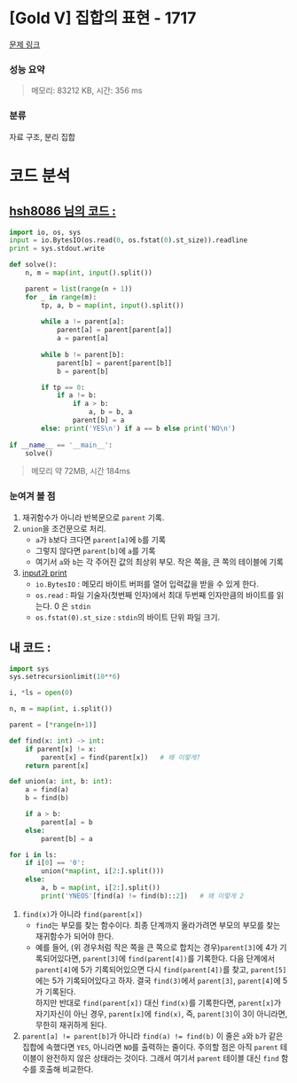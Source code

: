 # [Gold V] 집합의 표현 - 1717 

[문제 링크](https://www.acmicpc.net/problem/1717) 

### 성능 요약

> 메모리: 83212 KB, 시간: 356 ms

### 분류

자료 구조, 분리 집합

# 코드 분석
## [hsh8086 님의 코드 :](https://www.acmicpc.net/source/55448622)
```python
import io, os, sys
input = io.BytesIO(os.read(0, os.fstat(0).st_size)).readline
print = sys.stdout.write

def solve():   
    n, m = map(int, input().split())

    parent = list(range(n + 1))
    for _ in range(m):
        tp, a, b = map(int, input().split())
        
        while a != parent[a]:
            parent[a] = parent[parent[a]]
            a = parent[a]
            
        while b != parent[b]:
            parent[b] = parent[parent[b]]
            b = parent[b]

        if tp == 0:
            if a != b:
                if a > b:
                    a, b = b, a
                parent[b] = a
        else: print('YES\n') if a == b else print('NO\n')
            
if __name__ == '__main__':
    solve()
```
> 메모리 약 72MB, 시간 184ms

### 눈여겨 볼 점
1. 재귀함수가 아니라 반복문으로 `parent` 기록.
2. `union`을 조건문으로 처리.
    - `a`가 `b`보다 크다면 `parent[a]`에 `b`를 기록
    - 그렇지 않다면 `parent[b]`에 `a`를 기록
    - 여기서 `a`와 `b`는 각 주어진 값의 최상위 부모. 작은 쪽을, 큰 쪽의 테이블에 기록
3. [input과 print](https://velog.io/@thebjko/%EB%B0%B1%EC%A4%80-%EC%9D%B4%EB%B6%84-%EA%B7%B8%EB%9E%98%ED%94%84-%EC%BD%94%EB%93%9C-%EB%B6%84%EC%84%9D)
    - `io.BytesIO` : 메모리 바이트 버퍼를 열어 입력값을 받을 수 있게 한다.
    - `os.read` : 파일 기술자(첫번째 인자)에서 최대 두번째 인자만큼의 바이트를 읽는다. 0 은 `stdin`
    - `os.fstat(0).st_size` : `stdin`의 바이트 단위 파일 크기.

## 내 코드 :
```python
import sys
sys.setrecursionlimit(10**6)

i, *ls = open(0)

n, m = map(int, i.split())

parent = [*range(n+1)]

def find(x: int) -> int:
    if parent[x] != x:
        parent[x] = find(parent[x])   # 왜 이렇게?
    return parent[x]

def union(a: int, b: int):
    a = find(a)
    b = find(b)

    if a > b:
        parent[a] = b
    else:
        parent[b] = a

for i in ls:
    if i[0] == '0':
        union(*map(int, i[2:].split()))
    else:
        a, b = map(int, i[2:].split())
        print('YNEOS'[find(a) != find(b)::2])   # 왜 이렇게 2
```
1. `find(x)`가 아니라 `find(parent[x])`
    - `find`는 부모를 찾는 함수이다. 최종 단계까지 올라가려면 부모의 부모를 찾는 재귀함수가 되어야 한다.
    - 예를 들어, (위 경우처럼 작은 쪽을 큰 쪽으로 합치는 경우)`parent[3]`에 4가 기록되어있다면, `parent[3]`에 `find(parent[4])`를 기록한다. 다음 단계에서 `parent[4]`에 5가 기록되어있으면 다시 `find(parent[4])`를 찾고, `parent[5]`에는 5가 기록되어있다고 하자. 결국 `find(3)`에서 `parent[3]`, `parent[4]`에 5가 기록된다.  
    하지만 반대로 `find(parent[x])` 대신 `find(x)`를 기록한다면, `parent[x]`가 자기자신이 아닌 경우, `parent[x]`에 `find(x)`, 즉, `parent[3]`이 3이 아니라면, 무한히 재귀하게 된다.
2. `parent[a] != parent[b]`가 아니라 `find(a) != find(b)`
    이 줄은 `a`와 `b`가 같은 집합에 속했다면 `YES`, 아니라면 `NO`를 출력하는 줄이다. 주의할 점은 아직 `parent` 테이블이 완전하지 않은 상태라는 것이다. 그래서 여기서 `parent` 테이블 대신 `find` 함수를 호출해 비교한다.